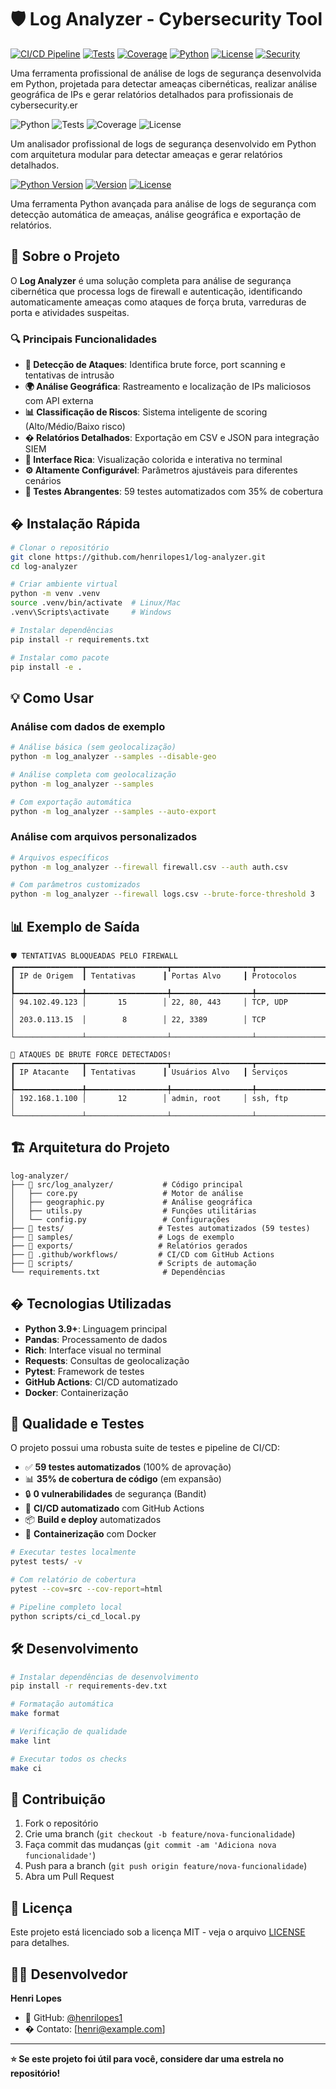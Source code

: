 # 🛡️ Log Analyzer - Cybersecurity Tool

[![CI/CD Pipeline](https://img.shields.io/github/actions/workflow/status/henrilopes1/log-analyzer/ci.yml?label=CI%2FCD)](https://github.com/henrilopes1/log-analyzer/actions/workflows/ci.yml)
[![Tests](https://img.shields.io/badge/Tests-59%20passing-brightgreen.svg)](https://github.com/henrilopes1/log-analyzer/actions)
[![Coverage](https://img.shields.io/badge/Coverage-35%25-orange.svg)](https://codecov.io/gh/henrilopes1/log-analyzer)
[![Python](https://img.shields.io/badge/Python-3.9%2B-blue.svg)](https://python.org)
[![License](https://img.shields.io/badge/License-MIT-green.svg)](LICENSE)
[![Security](https://img.shields.io/badge/Security-Bandit%20✓-brightgreen.svg)](https://bandit.readthedocs.io/)

Uma ferramenta profissional de análise de logs de segurança desenvolvida em Python, projetada para detectar ameaças cibernéticas, realizar análise geográfica de IPs e gerar relatórios detalhados para profissionais de cybersecurity.er

![Python](https://img.shields.io/badge/Python-3.11+-blue.svg)
![Tests](https://img.shields.io/badge/Tests-41%20total-blue.svg)
![Coverage](https://img.shields.io/badge/Coverage-23%25-orange.svg)
![License](https://img.shields.io/badge/License-MIT-green.svg)

Um analisador profissional de logs de segurança desenvolvido em Python com arquitetura modular para detectar ameaças e gerar relatórios detalhados.

[![Python Version](https://img.shields.io/badge/python-3.8+-blue.svg)](https://python.org)
[![Version](https://img.shields.io/badge/version-2.0.0-green.svg)](https://github.com/company/log-analyzer)
[![License](https://img.shields.io/badge/license-MIT-blue.svg)](LICENSE)

Uma ferramenta Python avançada para análise de logs de segurança com detecção automática de ameaças, análise geográfica e exportação de relatórios.

## 🎯 Sobre o Projeto

O **Log Analyzer** é uma solução completa para análise de segurança cibernética que processa logs de firewall e autenticação, identificando automaticamente ameaças como ataques de força bruta, varreduras de porta e atividades suspeitas. 

### 🔍 Principais Funcionalidades

- **🚨 Detecção de Ataques**: Identifica brute force, port scanning e tentativas de intrusão
- **🌍 Análise Geográfica**: Rastreamento e localização de IPs maliciosos com API externa
- **📊 Classificação de Riscos**: Sistema inteligente de scoring (Alto/Médio/Baixo risco)
- **� Relatórios Detalhados**: Exportação em CSV e JSON para integração SIEM
- **🎨 Interface Rica**: Visualização colorida e interativa no terminal
- **⚙️ Altamente Configurável**: Parâmetros ajustáveis para diferentes cenários
- **🧪 Testes Abrangentes**: 59 testes automatizados com 35% de cobertura

## � Instalação Rápida

```bash
# Clonar o repositório
git clone https://github.com/henrilopes1/log-analyzer.git
cd log-analyzer

# Criar ambiente virtual
python -m venv .venv
source .venv/bin/activate  # Linux/Mac
.venv\Scripts\activate     # Windows

# Instalar dependências
pip install -r requirements.txt

# Instalar como pacote
pip install -e .
```

## 💡 Como Usar

### Análise com dados de exemplo
```bash
# Análise básica (sem geolocalização)
python -m log_analyzer --samples --disable-geo

# Análise completa com geolocalização
python -m log_analyzer --samples

# Com exportação automática
python -m log_analyzer --samples --auto-export
```

### Análise com arquivos personalizados
```bash
# Arquivos específicos
python -m log_analyzer --firewall firewall.csv --auth auth.csv

# Com parâmetros customizados
python -m log_analyzer --firewall logs.csv --brute-force-threshold 3
```

## 📊 Exemplo de Saída

```
🛡️ TENTATIVAS BLOQUEADAS PELO FIREWALL
┏━━━━━━━━━━━━━━━┳━━━━━━━━━━━━━━━━━━┳━━━━━━━━━━━━━━━━━━┳━━━━━━━━━━━━━━━━━━┓
┃ IP de Origem  ┃ Tentativas      ┃ Portas Alvo     ┃ Protocolos      ┃
┡━━━━━━━━━━━━━━━╇━━━━━━━━━━━━━━━━━━╇━━━━━━━━━━━━━━━━━━╇━━━━━━━━━━━━━━━━━━┩
│ 94.102.49.123 │       15        │ 22, 80, 443     │ TCP, UDP        │
│ 203.0.113.15  │        8        │ 22, 3389        │ TCP             │
└───────────────┴──────────────────┴──────────────────┴──────────────────┘

🚨 ATAQUES DE BRUTE FORCE DETECTADOS!
┏━━━━━━━━━━━━━━━┳━━━━━━━━━━━━━━━━━━┳━━━━━━━━━━━━━━━━━━┳━━━━━━━━━━━━━━━━━━┓
┃ IP Atacante   ┃ Tentativas      ┃ Usuários Alvo   ┃ Serviços        ┃
┡━━━━━━━━━━━━━━━╇━━━━━━━━━━━━━━━━━━╇━━━━━━━━━━━━━━━━━━╇━━━━━━━━━━━━━━━━━━┩
│ 192.168.1.100 │       12        │ admin, root     │ ssh, ftp        │
└───────────────┴──────────────────┴──────────────────┴──────────────────┘
```

## 🏗️ Arquitetura do Projeto

```
log-analyzer/
├── 📁 src/log_analyzer/           # Código principal
│   ├── core.py                   # Motor de análise
│   ├── geographic.py             # Análise geográfica
│   ├── utils.py                  # Funções utilitárias
│   └── config.py                 # Configurações
├── 📁 tests/                     # Testes automatizados (59 testes)
├── 📁 samples/                   # Logs de exemplo
├── 📁 exports/                   # Relatórios gerados
├── 📁 .github/workflows/         # CI/CD com GitHub Actions
├── 📁 scripts/                   # Scripts de automação
└── requirements.txt              # Dependências
```

## � Tecnologias Utilizadas

- **Python 3.9+**: Linguagem principal
- **Pandas**: Processamento de dados
- **Rich**: Interface visual no terminal  
- **Requests**: Consultas de geolocalização
- **Pytest**: Framework de testes
- **GitHub Actions**: CI/CD automatizado
- **Docker**: Containerização

## 🧪 Qualidade e Testes

O projeto possui uma robusta suite de testes e pipeline de CI/CD:

- ✅ **59 testes automatizados** (100% de aprovação)
- 📊 **35% de cobertura de código** (em expansão)
- 🔒 **0 vulnerabilidades** de segurança (Bandit)
- 🤖 **CI/CD automatizado** com GitHub Actions
- 📦 **Build e deploy** automatizados
- 🐳 **Containerização** com Docker

```bash
# Executar testes localmente
pytest tests/ -v

# Com relatório de cobertura
pytest --cov=src --cov-report=html

# Pipeline completo local
python scripts/ci_cd_local.py
```

## 🛠️ Desenvolvimento

```bash
# Instalar dependências de desenvolvimento
pip install -r requirements-dev.txt

# Formatação automática
make format

# Verificação de qualidade
make lint

# Executar todos os checks
make ci
```

## 🤝 Contribuição

1. Fork o repositório
2. Crie uma branch (`git checkout -b feature/nova-funcionalidade`)
3. Faça commit das mudanças (`git commit -am 'Adiciona nova funcionalidade'`)
4. Push para a branch (`git push origin feature/nova-funcionalidade`)
5. Abra um Pull Request

## 📄 Licença

Este projeto está licenciado sob a licença MIT - veja o arquivo [LICENSE](LICENSE) para detalhes.

## 👨‍💻 Desenvolvedor

**Henri Lopes**
- 🐙 GitHub: [@henrilopes1](https://github.com/henrilopes1)
- � Contato: [henri@example.com]

---

**⭐ Se este projeto foi útil para você, considere dar uma estrela no repositório!**